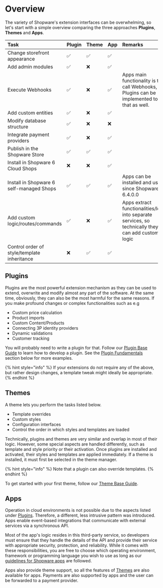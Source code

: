 # Overview

The variety of Shopware's extension interfaces can be overwhelming, so let's start with a simple overview comparing the three approaches **Plugins**, **Themes** and **Apps**.

| Task | Plugin | Theme | App | Remarks |
| :--- | :--- | :--- | :--- | :--- |
| Change storefront appearance | ✅ | ✅ | ✅ |  |
| Add admin modules | ✅ | ❌ | ✅ |  |
| Execute Webhooks | ✅ | ❌ | ✅ | Apps main functionality is to call Webhooks, but Plugins can be implemented to do that as well. |
| Add custom entities | ✅ | ❌ | ✅ |  |
| Modify database structure | ✅ | ❌ | ❌ |  |
| Integrate payment providers | ✅ | ❌ | ✅ |  |
| Publish in the Shopware Store | ✅ | ✅ | ✅ |  |
| Install in Shopware 6 Cloud Shops | ❌ | ❌ | ✅ |  |
| Install in Shopware 6 self-managed Shops | ✅ | ✅ | ✅ | Apps can be installed and used since Shopware 6.4.0.0 |
| Add custom logic/routes/commands | ✅ | ❌ | ✅ | Apps extract functionalities/logic into separate services, so technically they can add custom logic |
| Control order of style/template inheritance | ❌ | ✅ | ✅ |  |

## Plugins

Plugins are the most powerful extension mechanism as they can be used to extend, overwrite and modify almost any part of the software. At the same time, obviously, they can also be the most harmful for the same reasons. If you make profound changes or complex functionalities such as e.g

* Custom price calculation
* Product imports
* Custom Content/Products
* Connecting 3P identity providers
* Dynamic validations
* Customer tracking

You will probably need to write a plugin for that. Follow our [Plugin Base Guide](plugins/plugin-base-guide.md) to learn how to develop a plugin. See the [Plugin Fundamentals](plugins/plugin-fundamentals/) section below for more examples.

{% hint style="info" %}
If your extensions do not require any of the above, but rather design changes, a template tweak might ideally be appropriate.
{% endhint %}

## Themes

A theme lets you perform the tasks listed below.

* Template overrides
* Custom styles
* Configuration interfaces
* Control the order in which styles and templates are loaded

Technically, plugins and themes are very similar and overlap in most of their logic. However, some special aspects are handled differently, such as template and style priority or their activation. Once plugins are installed and activated, their styles and templates are applied immediately. If a theme is installed, it must first be selected in the theme manager.

{% hint style="info" %}
Note that a plugin can also override templates.
{% endhint %}

To get started with your first theme, follow our [Theme Base Guide](themes/theme-base-guide.md).

## Apps

Operation in cloud environments is not possible due to the aspects listed under [Plugins](overview.md#plugins). Therefore, a different, less intrusive pattern was introduced. Apps enable event-based integrations that communicate with external services via a synchronous API.

Most of the app's logic resides in this third-party service, so developers must ensure that they handle the details of the API and provide their service with appropriate security, protection, and reliability. While it comes with these responsibilities, you are free to choose which operating environment, framework or programming language you wish to use as long as our [guidelines for Shopware apps](apps/app-base-guide.md) are followed.

Apps also provide theme support, so all the features of [Themes](overview.md#themes) are also available for apps. Payments are also supported by apps and the user can be forwarded to a payment provider.
